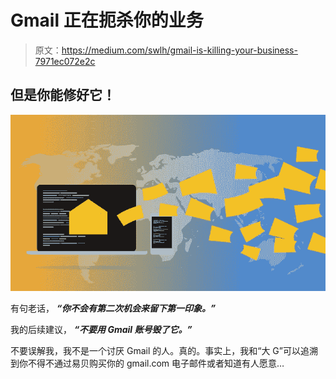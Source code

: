 # Gmail 正在扼杀你的业务

> 原文：<https://medium.com/swlh/gmail-is-killing-your-business-7971ec072e2c>

## 但是你能修好它！

![](img/a4f71589b82efe688824b5b52708b41d.png)

有句老话， ***“你不会有第二次机会来留下第一印象。”***

我的后续建议， ***“不要用 Gmail 账号毁了它。”***

不要误解我，我不是一个讨厌 Gmail 的人。真的。事实上，我和“大 G”可以追溯到你不得不通过易贝购买你的 gmail.com 电子邮件或者知道有人愿意…